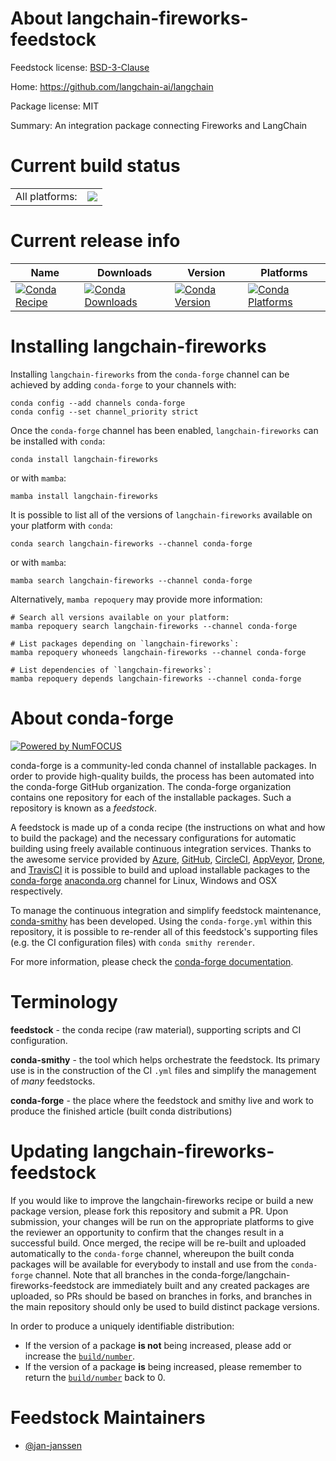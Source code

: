 About langchain-fireworks-feedstock
===================================

Feedstock license: [BSD-3-Clause](https://github.com/conda-forge/langchain-fireworks-feedstock/blob/main/LICENSE.txt)

Home: https://github.com/langchain-ai/langchain

Package license: MIT

Summary: An integration package connecting Fireworks and LangChain

Current build status
====================


<table><tr><td>All platforms:</td>
    <td>
      <a href="https://dev.azure.com/conda-forge/feedstock-builds/_build/latest?definitionId=22648&branchName=main">
        <img src="https://dev.azure.com/conda-forge/feedstock-builds/_apis/build/status/langchain-fireworks-feedstock?branchName=main">
      </a>
    </td>
  </tr>
</table>

Current release info
====================

| Name | Downloads | Version | Platforms |
| --- | --- | --- | --- |
| [![Conda Recipe](https://img.shields.io/badge/recipe-langchain--fireworks-green.svg)](https://anaconda.org/conda-forge/langchain-fireworks) | [![Conda Downloads](https://img.shields.io/conda/dn/conda-forge/langchain-fireworks.svg)](https://anaconda.org/conda-forge/langchain-fireworks) | [![Conda Version](https://img.shields.io/conda/vn/conda-forge/langchain-fireworks.svg)](https://anaconda.org/conda-forge/langchain-fireworks) | [![Conda Platforms](https://img.shields.io/conda/pn/conda-forge/langchain-fireworks.svg)](https://anaconda.org/conda-forge/langchain-fireworks) |

Installing langchain-fireworks
==============================

Installing `langchain-fireworks` from the `conda-forge` channel can be achieved by adding `conda-forge` to your channels with:

```
conda config --add channels conda-forge
conda config --set channel_priority strict
```

Once the `conda-forge` channel has been enabled, `langchain-fireworks` can be installed with `conda`:

```
conda install langchain-fireworks
```

or with `mamba`:

```
mamba install langchain-fireworks
```

It is possible to list all of the versions of `langchain-fireworks` available on your platform with `conda`:

```
conda search langchain-fireworks --channel conda-forge
```

or with `mamba`:

```
mamba search langchain-fireworks --channel conda-forge
```

Alternatively, `mamba repoquery` may provide more information:

```
# Search all versions available on your platform:
mamba repoquery search langchain-fireworks --channel conda-forge

# List packages depending on `langchain-fireworks`:
mamba repoquery whoneeds langchain-fireworks --channel conda-forge

# List dependencies of `langchain-fireworks`:
mamba repoquery depends langchain-fireworks --channel conda-forge
```


About conda-forge
=================

[![Powered by
NumFOCUS](https://img.shields.io/badge/powered%20by-NumFOCUS-orange.svg?style=flat&colorA=E1523D&colorB=007D8A)](https://numfocus.org)

conda-forge is a community-led conda channel of installable packages.
In order to provide high-quality builds, the process has been automated into the
conda-forge GitHub organization. The conda-forge organization contains one repository
for each of the installable packages. Such a repository is known as a *feedstock*.

A feedstock is made up of a conda recipe (the instructions on what and how to build
the package) and the necessary configurations for automatic building using freely
available continuous integration services. Thanks to the awesome service provided by
[Azure](https://azure.microsoft.com/en-us/services/devops/), [GitHub](https://github.com/),
[CircleCI](https://circleci.com/), [AppVeyor](https://www.appveyor.com/),
[Drone](https://cloud.drone.io/welcome), and [TravisCI](https://travis-ci.com/)
it is possible to build and upload installable packages to the
[conda-forge](https://anaconda.org/conda-forge) [anaconda.org](https://anaconda.org/)
channel for Linux, Windows and OSX respectively.

To manage the continuous integration and simplify feedstock maintenance,
[conda-smithy](https://github.com/conda-forge/conda-smithy) has been developed.
Using the ``conda-forge.yml`` within this repository, it is possible to re-render all of
this feedstock's supporting files (e.g. the CI configuration files) with ``conda smithy rerender``.

For more information, please check the [conda-forge documentation](https://conda-forge.org/docs/).

Terminology
===========

**feedstock** - the conda recipe (raw material), supporting scripts and CI configuration.

**conda-smithy** - the tool which helps orchestrate the feedstock.
                   Its primary use is in the construction of the CI ``.yml`` files
                   and simplify the management of *many* feedstocks.

**conda-forge** - the place where the feedstock and smithy live and work to
                  produce the finished article (built conda distributions)


Updating langchain-fireworks-feedstock
======================================

If you would like to improve the langchain-fireworks recipe or build a new
package version, please fork this repository and submit a PR. Upon submission,
your changes will be run on the appropriate platforms to give the reviewer an
opportunity to confirm that the changes result in a successful build. Once
merged, the recipe will be re-built and uploaded automatically to the
`conda-forge` channel, whereupon the built conda packages will be available for
everybody to install and use from the `conda-forge` channel.
Note that all branches in the conda-forge/langchain-fireworks-feedstock are
immediately built and any created packages are uploaded, so PRs should be based
on branches in forks, and branches in the main repository should only be used to
build distinct package versions.

In order to produce a uniquely identifiable distribution:
 * If the version of a package **is not** being increased, please add or increase
   the [``build/number``](https://docs.conda.io/projects/conda-build/en/latest/resources/define-metadata.html#build-number-and-string).
 * If the version of a package **is** being increased, please remember to return
   the [``build/number``](https://docs.conda.io/projects/conda-build/en/latest/resources/define-metadata.html#build-number-and-string)
   back to 0.

Feedstock Maintainers
=====================

* [@jan-janssen](https://github.com/jan-janssen/)

